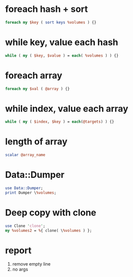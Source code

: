 # foreach hash + sort

```pl
foreach my $key ( sort keys %volumes ) {}
```

# while key, value each hash

```pl
while ( my ( $key, $value ) = each( %volumes ) ) {}
```

# foreach array

```pl
foreach my $val ( @array ) {}
```

# while index, value each array

```pl
while ( my ( $index, $key ) = each(@targets) ) {}
```

# length of array

```pl
scalar @array_name
```

# Data::Dumper

```pl
use Data::Dumper;
print Dumper \%volumes;
```

# Deep copy with clone

```pl
use Clone 'clone';
my %volumes2 = %{ clone( \%volumes ) };
```

  <!-- # if size > 32
  #     if free > 32
  #         find free 32
  #         size - 32,
  #         volume - 32
  #         filename, 32
  #         recur
  #     else
  #         return false
  # else
  #     if free > size
  #         size = 0
  #         volumn - size
  #         filename, size
  #     else
  #         return false
  #     return done -->

# report

1. remove empty line
2. no args
